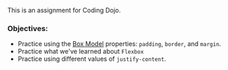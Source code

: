 This is an assignment for Coding Dojo.

### Objectives:

* Practice using the [Box Model](https://www.w3schools.com/css/css_boxmodel.asp) properties: `padding`, `border`, and `margin`.
* Practice what we've learned about `Flexbox`
* Practice using different values of `justify-content`.
